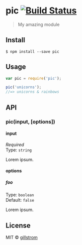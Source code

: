 # pic [![Build Status](https://travis-ci.org/gillstrom/pic.svg?branch=master)](https://travis-ci.org/gillstrom/pic)

> My amazing module


## Install

```
$ npm install --save pic
```


## Usage

```js
var pic = require('pic');

pic('unicorns');
//=> unicorns & rainbows
```


## API

### pic(input, [options])

#### input

*Required*  
Type: `string`

Lorem ipsum.

#### options

##### foo

Type: `boolean`  
Default: `false`

Lorem ipsum.


## License

MIT © [gillstrom](http://github.com/gillstrom)
